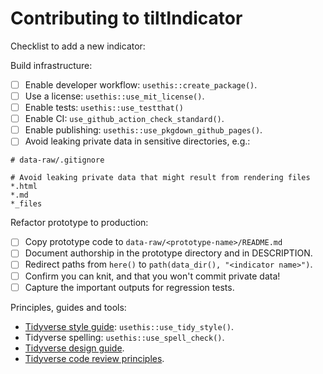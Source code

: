 # Contributing to tiltIndicator

Checklist to add a new indicator:

Build infrastructure:

- [ ] Enable developer workflow: `usethis::create_package()`.
- [ ] Use a license: `usethis::use_mit_license()`.
- [ ] Enable tests: `usethis::use_testthat()`
- [ ] Enable CI: `use_github_action_check_standard()`.
- [ ] Enable publishing: `usethis::use_pkgdown_github_pages()`.
- [ ] Avoid leaking private data in sensitive directories, e.g.:
```
# data-raw/.gitignore

# Avoid leaking private data that might result from rendering files
*.html
*.md
*_files
```

Refactor prototype to production:

- [ ] Copy prototype code to `data-raw/<prototype-name>/README.md`
- [ ] Document authorship in the prototype directory and in DESCRIPTION.
- [ ] Redirect paths from `here()` to `path(data_dir(), "<indicator name>")`.
- [ ] Confirm you can knit, and that you won't commit private data!
- [ ] Capture the important outputs for regression tests.

Principles, guides and tools:

* [Tidyverse style guide](https://style.tidyverse.org/): `usethis::use_tidy_style()`.
* Tidyverse spelling: `usethis::use_spell_check()`.
* [Tidyverse design guide](https://design.tidyverse.org/).
* [Tidyverse code review principles](https://davisvaughan.github.io/code-review/).
